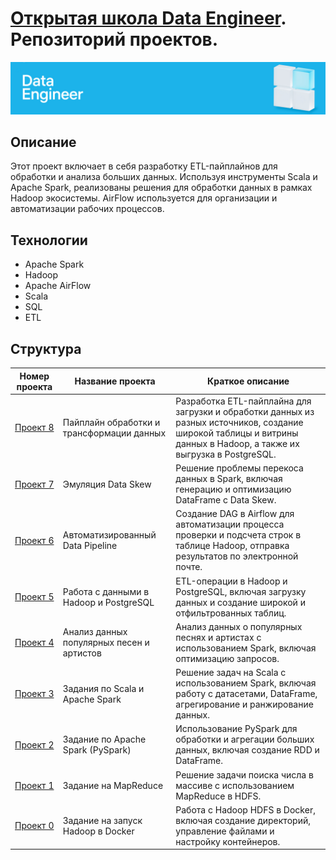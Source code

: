 # [Открытая школа Data Engineer](https://t1.ru/internship/item/otkrytaya-shkola-dlya-inzhenerov-dannykh-data-engineer/). Репозиторий проектов.

![logo-wide](logo-wide.jpeg)

## Описание
Этот проект включает в себя разработку ETL-пайплайнов для обработки и анализа больших данных. Используя инструменты Scala и Apache Spark, реализованы решения для обработки данных в рамках Hadoop экосистемы. AirFlow используется для организации и автоматизации рабочих процессов.

## Технологии
- Apache Spark
- Hadoop
- Apache AirFlow
- Scala
- SQL
- ETL

## Структура

| Номер проекта                | Название проекта                          | Краткое описание                                                                                                     |
|------------------------------|-------------------------------------------|----------------------------------------------------------------------------------------------------------------------|
| [Проект 8](final_project8) | Пайплайн обработки и трансформации данных | Разработка ETL-пайплайна для загрузки и обработки данных из разных источников, создание широкой таблицы и витрины данных в Hadoop, а также их выгрузка в PostgreSQL. |
| [Проект 7](project7)       | Эмуляция Data Skew                        | Решение проблемы перекоса данных в Spark, включая генерацию и оптимизацию DataFrame с Data Skew.                     |
| [Проект 6](project6)       | Автоматизированный Data Pipeline          | Создание DAG в Airflow для автоматизации процесса проверки и подсчета строк в таблице Hadoop, отправка результатов по электронной почте. |
| [Проект 5](project5)       | Работа с данными в Hadoop и PostgreSQL    | ETL-операции в Hadoop и PostgreSQL, включая загрузку данных и создание широкой и отфильтрованных таблиц.             |
| [Проект 4](project4)       | Анализ данных популярных песен и артистов | Анализ данных о популярных песнях и артистах с использованием Spark, включая оптимизацию запросов.                   |
| [Проект 3](project3)       | Задания по Scala и Apache Spark           | Решение задач на Scala с использованием Spark, включая работу с датасетами, DataFrame, агрегирование и ранжирование данных. |
| [Проект 2](project2)       | Задание по Apache Spark (PySpark)         | Использование PySpark для обработки и агрегации больших данных, включая создание RDD и DataFrame.                    |
| [Проект 1](project1)       | Задание на MapReduce                      | Решение задачи поиска числа в массиве с использованием MapReduce в HDFS.                                             |
| [Проект 0](project0)       | Задание на запуск Hadoop в Docker         | Работа с Hadoop HDFS в Docker, включая создание директорий, управление файлами и настройку контейнеров.              |
